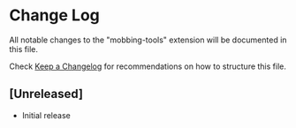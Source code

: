 # Change Log

All notable changes to the "mobbing-tools" extension will be documented in this file.

Check [Keep a Changelog](http://keepachangelog.com/) for recommendations on how to structure this file.

## [Unreleased]

- Initial release